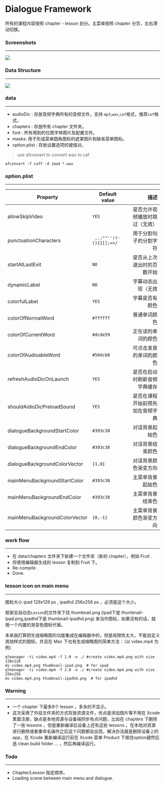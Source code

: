 Dialogue Framework
=========================
所有的课程内容按照 chapter - lesson 划分。主菜单按照 chapter 分页，左右滑动切换。

### Screenshots

---

![](https://raw.github.com/yiplee/editor/master/screenshots/screen.png)

### Data Structure

---

![](https://raw.github.com/yiplee/editor/master/screenshots/dialogue.png)

### data

---

* audioDic : 存放音频字典所有的音频文件，支持 `mp3`,`wav`,`caf`格式，推荐`caf`格式。
* chapters : 存放所有 chapter 文件夹。
* font : 所有用到的位图字体图片及配置文件。
* masks: 用于形成菜单圆角图标的遮罩图片和缺省菜单图标。
* option.plist : 存放设置选项的键值对。

> use afconvert to convert wav to caf

    afconvert -f caff -d ima4 *.wav



### option.plist

---

| Property                      | Default value           | 描述                         |
| ----------------------------- | ----------------------- | --------------------------: |
| allowSkipVideo                | `YES`                   | 是否允许视频播放时跳过（无效）   |
| punctuationCharacters         | ` ,.:""''!?-(){}[];<>/` | 用于分割句子的分割字符          |
| startAtLastExit               | `NO`                    | 是否从上次退出时的页数开始       |
| dynamicLabel                  | `NO`                    | 字幕动态出现（无效             |
| colorfulLabel                 | `YES`                   | 字幕是否有颜色                 |
| colorOfNormalWord             | `#ffffff`               | 普通单词颜色                   |
| colorOfCurrentWord            | `#dcde59`               | 正在读的单词的颜色              |
| colorOfAudioableWord          | `#50dcb8`               | 可点击发音的单词的颜色          |
| refreshAudioDicOnLaunch       | `YES`                   | 是否在启动时刷新音频字典缓存     |
| shouldAidioDicPreloadSound    | `YES`                   | 是否在课程开始前预先加在音频字典  |
| dialogueBackgroundStartColor  | `#393c38`               | 对话背景起始色                 |
| dialogueBackgroundEndColor    | `#393c38`               | 对话背景结束颜色               |
| dialogueBackgroundColorVector | `{1,0}`                 | 对话背景颜色渐变方向            |
| mainMenuBackgroundStartColor  | `#393c38`               | 主菜单背景起始色               |
| mainMenuBackgroundEndColor    | `#393c38`               | 主菜单背景结束色               |
| mainMenuBackgroundColorVector | `{0,-1}`                | 主菜单背景颜色渐变方向          |


### work flow

---

* 在 data/chapters 文件夹下新建一个文件夹（新的 chapter），例如 Fruit .
* 将使用编辑器生成的 lesson 复制到 Fruit 下。
* Re-compile .
* Done.

### lesson icon on main menu

---

图标大小 ipad 128x128 px , ipadhd 256x256 px ，必须是这个大小。

框架会自动去`Lesson`的文件夹下找 thumbnail.png (ipad下是 thumbnail-ipad.png,ipadhd下是 thumbnail-ipadhd.png) 来当作图标，如果没有的话，就用一个内置的渐变色图标代替。

本来我打算把生成缩略图的功能集成在编辑器中的，但是局限性太大，不能自定义其他样式的图标。并且在 Mac 下也有生成缩略图的简单方法：（以 video.mp4 为例）

    qlmanager -ti video.mp4 -f 1.0 -o ./ #create video.mp4.png with size 128x128
    mv video.mp4.png thumbnail-ipad.png  # for ipad
    qlmanager -ti video.mp4 -f 2.0 -o ./ #create video.mp4.png with size 256x256
    mv video.mp4.png thumbnail-ipadhd.png  # for ipadhd
    
    
### Warning

---

* 一个 chapter 下最多8个 lesson ，多余的不显示。
* 这次采用了外挂文件夹的方式存放资源文件，优点是添加图片等不用在 Xcode 里面注册，缺点是本地资源与设备端同步有点问题，比如在 chapters 下删除了一些 lessons ，但是重新编译后设备上还有这些 lessons 。在本地对资源进行删除或者重命名操作之后这个问题都会出现，解决办法就是删除设备上的 app，在 Xcode 重新编译运行前在 Xcode 菜单 Product 下按住option键然后选  clean build folder … ，然后再编译运行。  


### Todo

---

* Chapter/Lesson 指定顺序。
* Loading scene between main menu and dialogue.




